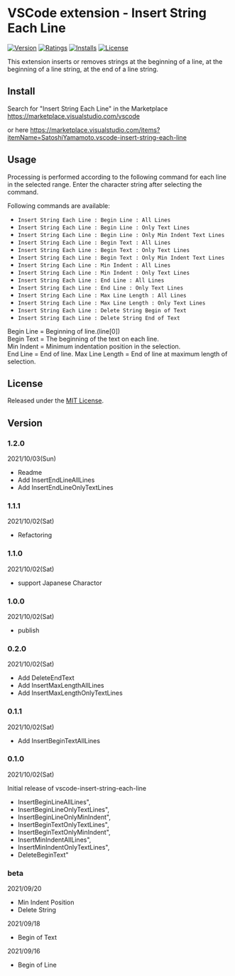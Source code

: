# VSCode extension - Insert String Each Line

[![Version][version-badge]][marketplace]
[![Ratings][ratings-badge]][marketplace-ratings]
[![Installs][installs-badge]][marketplace]
[![License][license-badge]][license]

This extension inserts or removes strings at the beginning of a line, at the beginning of a line string, at the end of a line string.

## Install

Search for "Insert String Each Line" in the Marketplace
https://marketplace.visualstudio.com/vscode

or here
https://marketplace.visualstudio.com/items?itemName=SatoshiYamamoto.vscode-insert-string-each-line

## Usage

Processing is performed according to the following command for each line in the selected range.
Enter the character string after selecting the command.

Following commands are available:

- `Insert String Each Line : Begin Line : All Lines`
- `Insert String Each Line : Begin Line : Only Text Lines`
- `Insert String Each Line : Begin Line : Only Min Indent Text Lines`
- `Insert String Each Line : Begin Text : All Lines`
- `Insert String Each Line : Begin Text : Only Text Lines`
- `Insert String Each Line : Begin Text : Only Min Indent Text Lines`
- `Insert String Each Line : Min Indent : All Lines`
- `Insert String Each Line : Min Indent : Only Text Lines`
- `Insert String Each Line : End Line : All Lines`
- `Insert String Each Line : End Line : Only Text Lines`
- `Insert String Each Line : Max Line Length : All Lines`
- `Insert String Each Line : Max Line Length : Only Text Lines`
- `Insert String Each Line : Delete String Begin of Text`
- `Insert String Each Line : Delete String End of Text`

Begin Line = Beginning of line.(line[0])  
Begin Text = The beginning of the text on each line.  
Min Indent = Minimum indentation position in the selection.  
End Line = End of line.
Max Line Length = End of line at maximum length of selection.  

## License

Released under the [MIT License][license].

[version-badge]: https://vsmarketplacebadge.apphb.com/version/SatoshiYamamoto.vscode-insert-string-each-line.svg
[ratings-badge]: https://vsmarketplacebadge.apphb.com/rating/SatoshiYamamoto.vscode-insert-string-each-line.svg
[installs-badge]: https://vsmarketplacebadge.apphb.com/installs/SatoshiYamamoto.vscode-insert-string-each-line.svg
[license-badge]: https://img.shields.io/github/license/standard-software/vscode-insert-string-each-line.svg

[marketplace]: https://marketplace.visualstudio.com/items?itemName=SatoshiYamamoto.vscode-insert-string-each-line
[marketplace-ratings]: https://marketplace.visualstudio.com/items?itemName=SatoshiYamamoto.vscode-insert-string-each-line#review-details
[license]: https://github.com/standard-software/vscode-insert-string-each-line/blob/master/LICENSE

## Version

### 1.2.0
2021/10/03(Sun)
- Readme
- Add InsertEndLineAllLines
- Add InsertEndLineOnlyTextLines

### 1.1.1
2021/10/02(Sat)
- Refactoring

### 1.1.0
2021/10/02(Sat)
- support Japanese Charactor

### 1.0.0
2021/10/02(Sat)
- publish

### 0.2.0
2021/10/02(Sat)

- Add DeleteEndText
- Add InsertMaxLengthAllLines
- Add InsertMaxLengthOnlyTextLines

### 0.1.1
2021/10/02(Sat)

- Add InsertBeginTextAllLines

### 0.1.0
2021/10/02(Sat)

Initial release of vscode-insert-string-each-line

- InsertBeginLineAllLines",
- InsertBeginLineOnlyTextLines",
- InsertBeginLineOnlyMinIndent",
- InsertBeginTextOnlyTextLines",
- InsertBeginTextOnlyMinIndent",
- InsertMinIndentAllLines",
- InsertMinIndentOnlyTextLines",
- DeleteBeginText"

### beta
2021/09/20
- Min Indent Position
- Delete String

2021/09/18
- Begin of Text

2021/09/16
- Begin of Line

